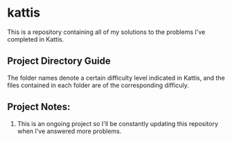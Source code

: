 # kattis
This is a repository containing all of my solutions to the problems I've completed in Kattis.

## Project Directory Guide
The folder names denote a certain difficulty level indicated in Kattis, and the files contained in each folder are of the corresponding difficuly.

## Project Notes:
1. This is an ongoing project so I'll be constantly updating this repository when I've answered more problems.